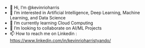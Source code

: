 - 👋 Hi, I’m @kevinrioharris
- 👀 I’m interested in Artificial Intelligence, Deep Learning, Machine Learning, and Data Science
- 🌱 I’m currently learning Cloud Computing
- 💞️ I’m looking to collaborate on AI/ML Projects
- 📫 How to reach me on Linkedin : https://www.linkedin.com/in/kevinrioharristyando/

<!---
kevinrioharris/kevinrioharris is a ✨ special ✨ repository because its `README.md` (this file) appears on your GitHub profile.
You can click the Preview link to take a look at your changes.
--->
